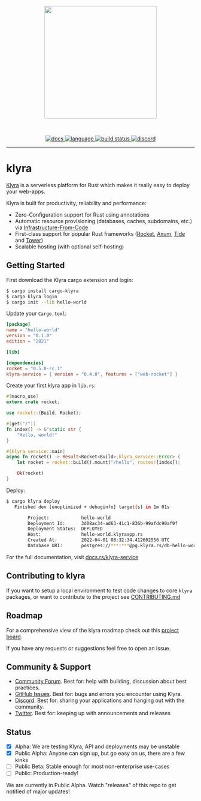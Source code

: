 <p align="center">
<img width="300" src="https://raw.githubusercontent.com/getsynth/klyra/master/resources/logo-rectangle-transparent.png"/>
</p>
<br>
<p align=center>
  <a href="https://docs.rs/klyra-service">
    <img alt="docs" src="https://img.shields.io/badge/doc-reference-orange">
  </a>
  <a href="https://github.com/getsynth/klyra/search?l=rust">
    <img alt="language" src="https://img.shields.io/badge/language-Rust-orange.svg">
  </a>
  <a href="https://github.com/getsynth/klyra/actions">
    <img alt="build status" src="https://img.shields.io/github/workflow/status/getsynth/klyra/cargo-test"/>
  </a>
  <a href="https://discord.gg/H33rRDTm3p">
    <img alt="discord" src="https://img.shields.io/discord/803236282088161321?logo=discord"/>
  </a>
</p>

---

# klyra

[Klyra](https://www.klyra.rs/) is a serverless platform for Rust which makes it really easy to 
deploy your web-apps.

Klyra is built for productivity, reliability and performance:
- Zero-Configuration support for Rust using annotations
- Automatic resource provisioning (databases, caches, subdomains, etc.) via [Infrastructure-From-Code](https://www.klyra.rs/blog/2022/05/09/ifc)
- First-class support for popular Rust frameworks ([Rocket](https://github.com/klyra-hq/klyra/tree/main/examples/rocket/hello-world), [Axum](https://github.com/klyra-hq/klyra/tree/main/examples/axum/hello-world), 
  [Tide](https://github.com/klyra-hq/klyra/tree/main/examples/tide/hello-world) and [Tower](https://github.com/klyra-hq/klyra/tree/main/examples/tower/hello-world))
- Scalable hosting (with optional self-hosting)


## Getting Started

First download the Klyra cargo extension and login:

```bash
$ cargo install cargo-klyra
$ cargo klyra login
$ cargo init --lib hello-world
```

Update your `Cargo.toml`:

```toml
[package]
name = "hello-world"
version = "0.1.0"
edition = "2021"

[lib]

[dependencies]
rocket = "0.5.0-rc.1"
klyra-service = { version = "0.4.0", features = ["web-rocket"] }
```


Create your first klyra app in `lib.rs`:

```rust
#[macro_use]
extern crate rocket;

use rocket::{Build, Rocket};

#[get("/")]
fn index() -> &'static str {
    "Hello, world!"
}

#[klyra_service::main]
async fn rocket() -> Result<Rocket<Build>,klyra_service::Error> {
    let rocket = rocket::build().mount("/hello", routes![index]);

    Ok(rocket)
}
```

Deploy:

```bash
$ cargo klyra deploy
   Finished dev [unoptimized + debuginfo] target(s) in 1m 01s

        Project:            hello-world
        Deployment Id:      3d08ac34-ad63-41c1-836b-99afdc90af9f
        Deployment Status:  DEPLOYED
        Host:               hello-world.klyraapp.rs
        Created At:         2022-04-01 08:32:34.412602556 UTC
        Database URI:       postgres://***:***@pg.klyra.rs/db-hello-world
```

For the full documentation, visit [docs.rs/klyra-service](https://docs.rs/klyra-service)

## Contributing to klyra

If you want to setup a local environment to test code changes to core `klyra` packages, or want to contribute to the project see [CONTRIBUTING.md](https://github.com/klyra-hq/klyra/blob/main/CONTRIBUTING.md)

## Roadmap

For a comprehensive view of the klyra roadmap check out this [project board](https://github.com/orgs/klyra-hq/projects/4).

If you have any requests or suggestions feel free to open an issue.

## Community & Support

- [Community Forum](https://github.com/getsynth/klyra/discussions). Best for: help with building, discussion about best practices.
- [GitHub Issues](https://github.com/getsynth/klyra/issues). Best for: bugs and errors you encounter using Klyra.
- [Discord](https://discord.gg/H33rRDTm3p). Best for: sharing your applications and hanging out with the community.
- [Twitter](https://twitter.com/klyra_dev). Best for: keeping up with announcements and releases

## Status

- [x] Alpha: We are testing Klyra, API and deployments may be unstable
- [x] Public Alpha: Anyone can sign up, but go easy on us, 
  there are a few kinks
- [ ] Public Beta: Stable enough for most non-enterprise use-cases
- [ ] Public: Production-ready!

We are currently in Public Alpha. Watch "releases" of this repo to get 
notified of major updates!
